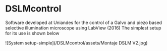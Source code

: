# DSLMcontrol
Software developed at Uniandes for the control of a Galvo and piezo based selective illumination microscope using LabView (2016)
The simplest setup for its use is shown below

![System setup-simple](/DSLMcontrol/assets/Montaje DSLM V2.jpg)
